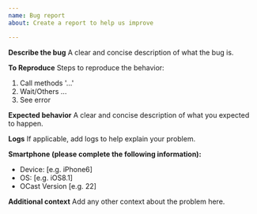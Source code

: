 ```yaml
---
name: Bug report
about: Create a report to help us improve

---
```


**Describe the bug**
A clear and concise description of what the bug is.

**To Reproduce**
Steps to reproduce the behavior:
1. Call methods '...'
2. Wait/Others ...
3. See error

**Expected behavior**
A clear and concise description of what you expected to happen.

**Logs**
If applicable, add logs to help explain your problem.

**Smartphone (please complete the following information):**
 - Device: [e.g. iPhone6]
 - OS: [e.g. iOS8.1]
 - OCast Version [e.g. 22]

**Additional context**
Add any other context about the problem here.
